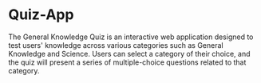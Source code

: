 # Quiz-App
The General Knowledge Quiz is an interactive web application designed to test users' knowledge across various categories such as General Knowledge and Science. Users can select a category of their choice, and the quiz will present a series of multiple-choice questions related to that category. 
